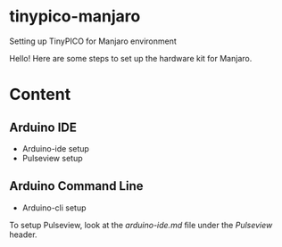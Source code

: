 # tinypico-manjaro
Setting up TinyPICO for Manjaro environment

Hello! Here are some steps to set up the hardware kit for Manjaro.

# Content
## Arduino IDE
* Arduino-ide setup
* Pulseview setup

## Arduino Command Line
* Arduino-cli setup

To setup Pulseview, look at the *arduino-ide.md* file under the *Pulseview* header.
